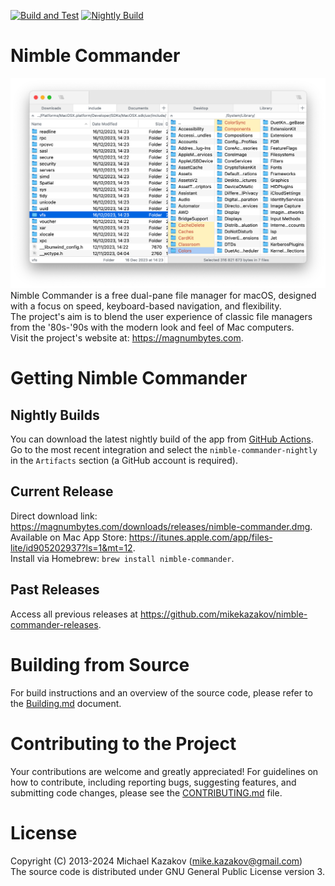 [![Build and Test](https://github.com/mikekazakov/nimble-commander/actions/workflows/build.yml/badge.svg?branch=main)](https://github.com/mikekazakov/nimble-commander/actions/workflows/build.yml)
[![Nightly Build](https://github.com/mikekazakov/nimble-commander/actions/workflows/nightly.yml/badge.svg?branch=main)](https://github.com/mikekazakov/nimble-commander/actions/workflows/nightly.yml)

# Nimble Commander
![](Docs/nc.png)
Nimble Commander is a free dual-pane file manager for macOS, designed with a focus on speed, keyboard-based navigation, and flexibility.  
The project's aim is to blend the user experience of classic file managers from the '80s-'90s with the modern look and feel of Mac computers.  
Visit the project's website at: https://magnumbytes.com.  

# Getting Nimble Commander

## Nightly Builds
You can download the latest nightly build of the app from [GitHub Actions](https://github.com/mikekazakov/nimble-commander/actions/workflows/nightly.yml).  
Go to the most recent integration and select the `nimble-commander-nightly` in the `Artifacts` section (a GitHub account is required).

## Current Release
Direct download link: https://magnumbytes.com/downloads/releases/nimble-commander.dmg.  
Available on Mac App Store: https://itunes.apple.com/app/files-lite/id905202937?ls=1&mt=12.  
Install via Homebrew: `brew install nimble-commander`.  

## Past Releases
Access all previous releases at https://github.com/mikekazakov/nimble-commander-releases. 

# Building from Source
For build instructions and an overview of the source code, please refer to the [Building.md](Docs/Building.md) document.

# Contributing to the Project
Your contributions are welcome and greatly appreciated! For guidelines on how to contribute, including reporting bugs, suggesting features, and submitting code changes, please see the [CONTRIBUTING.md](CONTRIBUTING.md) file.

# License
Copyright (C) 2013-2024 Michael Kazakov (mike.kazakov@gmail.com)  
The source code is distributed under GNU General Public License version 3.
